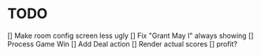 # TODO
[] Make room config screen less ugly
[] Fix "Grant May I" always showing
[] Process Game Win
[] Add Deal action
[] Render actual scores
[] profit?
